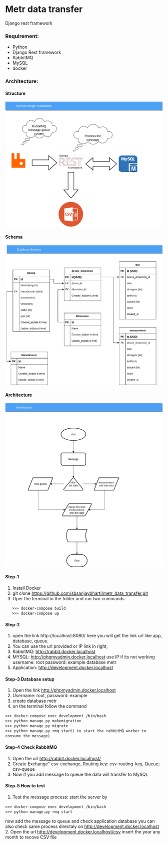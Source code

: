 # Metr data transfer
Django rest framework

### Requirement:
* Python
* Django Rest framework
* RabbitMQ
* MySQL
* docker

### Architecture:
#### Structure
![](structure.png)
#### Schema
![](schema.png)
#### Architecture 
![](architecture.png)

#### Step-1
1. Install Docker 
2. git clone https://github.com/sbsanjaybharti/metr_data_transfer.git
3. Oper the terminal in the folder and run two commands<br/>
```
   >>> docker-compose build
   >>> docker-compose up
```

#### Step-2
1. open the link http://localhost:8080/ here you will get the link url like app, database, queue.
2. You can use the url provided or IP link in right, 
3. RabbitMQ: http://rabbit.docker.localhost
4. MYSQL: http://phpmyadmin.docker.localhost use IP if its not working
  username: root
  password: example
  database metr
5. Application: http://development.docker.localhost  
   
 #### Step-3 Database setup
1. Open the link http://phpmyadmin.docker.localhost
2. Username: root, password: example
3. create database metr
4. on the terminal follow the command
```
>>> docker-compose exec development /bin/bash
>>> python manage.py makemigration
>>> python manage.py migrate
>>> python manage.py rmq start( to start the rabbitMQ worker to consume the message)
```

#### Step-4 Check RabbitMQ
1. Open the url http://rabbit.docker.localhost/
2. Create Exchange" csv-exchange, Routing key: csv-routing-key, Queue; csv-queue
3. Now if you add message to queue the data will transfer to MySQL

#### Step-5 How to test
1. Test the message process: start the server by
```
>>> docker-compose exec development /bin/bash
>>> python manage.py rmq start
```
now add the message to queue and check application database
you can also check same process directaly on http://development.docker.localhost
2. Open the url http://development.docker.localhost/csv
insert the year any month to recove CSV file

